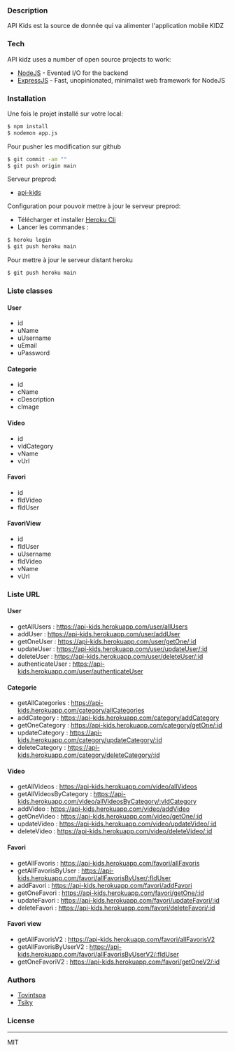 
### Description

API Kids est la source de donnée qui va alimenter l'application mobile KIDZ

### Tech

API kidz uses a number of open source projects to work:
* [NodeJS](https://nodejs.org/en/) - Evented I/O for the backend
* [ExpressJS](https://expressjs.com) - Fast, unopinionated, minimalist web framework for NodeJS


### Installation
Une fois le projet installé sur votre local: 
```sh
$ npm install
$ nodemon app.js
```

Pour pusher les modification sur github

```sh
$ git commit -am ""
$ git push origin main
```
Serveur preprod: 
* [api-kids](https://api-kids.herokuapp.com/) 

Configuration pour pouvoir mettre à jour le serveur preprod: 
* Télécharger et installer [Heroku Cli](https://devcenter.heroku.com/articles/heroku-cli)
* Lancer les commandes : 
```sh
$ heroku login
$ git push heroku main
```
   
Pour mettre à jour le serveur distant heroku

```sh
$ git push heroku main
```

### Liste classes


<h4>User</h4>

* id
* uName
* uUsername
* uEmail
* uPassword

<h4>Categorie</h4>

* id
* cName
* cDescription
* cImage

<h4>Video</h4>

* id
* vIdCategory
* vName
* vUrl

<h4>Favori</h4>

* id
* fIdVideo
* fIdUser 

<h4>FavoriView</h4>

* id
* fIdUser
* uUsername
* fIdVideo
* vName
* vUrl

### Liste URL

<h4>User</h4>

* getAllUsers : https://api-kids.herokuapp.com/user/allUsers
* addUser : https://api-kids.herokuapp.com/user/addUser
* getOneUser :  https://api-kids.herokuapp.com/user/getOne/:id
* updateUser :  https://api-kids.herokuapp.com/user/updateUser/:id
* deleteUser :  https://api-kids.herokuapp.com/user/deleteUser/:id
* authenticateUser : https://api-kids.herokuapp.com/user/authenticateUser

<h4>Categorie</h4>

* getAllCategories : https://api-kids.herokuapp.com/category/allCategories
* addCategory : https://api-kids.herokuapp.com/category/addCategory
* getOneCategory : https://api-kids.herokuapp.com/category/getOne/:id
* updateCategory :  https://api-kids.herokuapp.com/category/updateCategory/:id
* deleteCategory : https://api-kids.herokuapp.com/category/deleteCategory/:id

<h4>Video</h4>

* getAllVideos : https://api-kids.herokuapp.com/video/allVideos
* getAllVideosByCategory : https://api-kids.herokuapp.com/video/allVideosByCategory/:vIdCategory
* addVideo : https://api-kids.herokuapp.com/video/addVideo
* getOneVideo : https://api-kids.herokuapp.com/video/getOne/:id
* updateVideo :  https://api-kids.herokuapp.com/video/updateVideo/:id
* deleteVideo : https://api-kids.herokuapp.com/video/deleteVideo/:id

<h4>Favori</h4>

* getAllFavoris : https://api-kids.herokuapp.com/favori/allFavoris
* getAllFavorisByUser : https://api-kids.herokuapp.com/favori/allFavorisByUser/:fIdUser
* addFavori : https://api-kids.herokuapp.com/favori/addFavori
* getOneFavori : https://api-kids.herokuapp.com/favori/getOne/:id
* updateFavori :  https://api-kids.herokuapp.com/favori/updateFavori/:id
* deleteFavori : https://api-kids.herokuapp.com/favori/deleteFavori/:id

<h4> Favori view </h4>

* getAllFavorisV2 : https://api-kids.herokuapp.com/favori/allFavorisV2
* getAllFavorisByUserV2 : https://api-kids.herokuapp.com/favori/allFavorisByUserV2/:fIdUser
* getOneFavoriV2 : https://api-kids.herokuapp.com/favori/getOneV2/:id

### Authors

* [Tovintsoa](https://github.com/Tovintsoa)
* [Tsiky](https://github.com/TsikyNavalona)

### License
----

MIT
